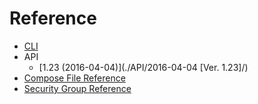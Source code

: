 # Reference

- [CLI](./CLI/index.md)
- API
    - [1.23 (2016-04-04)](./API/2016-04-04 [Ver. 1.23]/)
- [Compose File Reference](./compose_file_ref.md)
- [Security Group Reference](./sg_ref.md)
